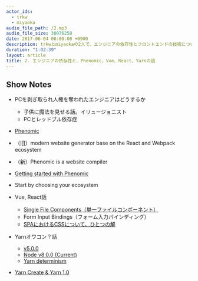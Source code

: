```yaml
---
actor_ids:
  - trkw
  - miyaoka
audio_file_path: /2.mp3
audio_file_size: 30076258
date: 2017-06-04 00:00:00 +0900
description: trkwとmiyaokaの2人で、エンジニアの依存性とフロントエンドの技術について話しました。
duration: "1:02:39"
layout: article
title: 2. エンジニアの依存性と、Phenomic、Vue、React、Yarnの話
---
```


## Show Notes

- PCを剥ぎ取られ人権を奪われたエンジニアはどうするか
  - 子供に魔法を見せる話。イリュージョニスト
  - PCとレッドブル依存症
- [Phenomic](https://phenomic.io/)
- （旧）modern website generator base on the React and Webpack ecosystem
- （新）Phenomic is a website compiler
- [Getting started with Phenomic](https://phenomic.io/docs/getting-started)
- Start by choosing your ecosystem

- Vue, React話
  - [Single File Components（単一ファイルコンポーネント）](https://jp.vuejs.org/v2/guide/single-file-components.html)
  - Form Input Bindings（フォーム入力バインディング）
  - [SPAにおけるCSSについて、ひとつの解](http://yoshiko.hatenablog.jp/entry/css-in-js)
- Yarnオワコン？話
  - [v5.0.0](http://blog.npmjs.org/post/161081169345/v500)
  - [Node v8.0.0 (Current)](https://nodejs.org/en/blog/release/v8.0.0/)
  - [Yarn determinism](https://yarnpkg.com/blog/2017/05/31/determinism/)
- [Yarn Create & Yarn 1.0](https://yarnpkg.com/blog/2017/05/12/introducing-yarn/)

